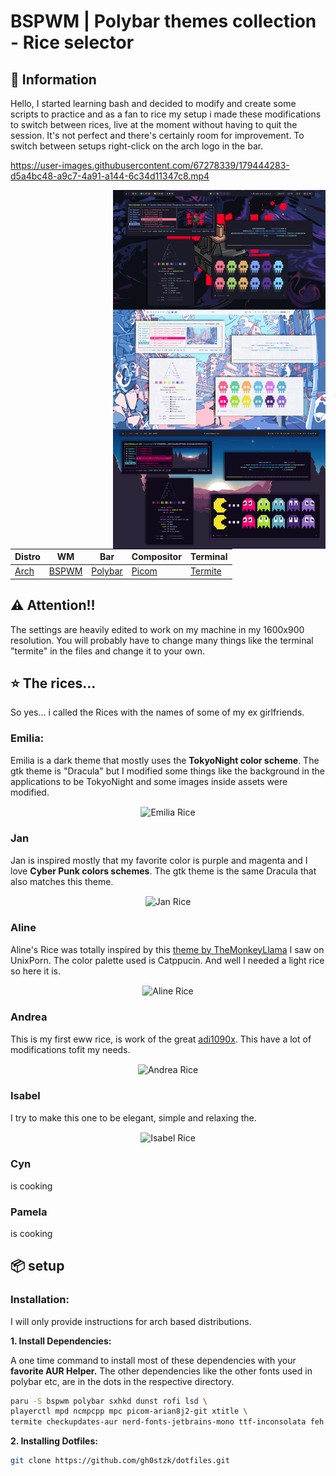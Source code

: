 # BSPWM | Polybar themes collection - Rice selector

## 🌿 Information
Hello, I started learning bash and decided to modify and create some scripts to practice and as a fan to rice my setup i made these modifications to switch between rices, live at the moment without having to quit the session. It's not perfect and there's certainly room for improvement. To switch between setups right-click on the arch logo in the bar.

https://user-images.githubusercontent.com/67278339/179444283-d5a4bc48-a9c7-4a91-a144-6c34d11347c8.mp4

 <img src="18-Jul-2022.png" alt="Rice Showcase" align="right" width="340px">
 
|Distro|WM|Bar|Compositor|Terminal|
|------|------|------|------|------|
|[Arch](https://archlinux.org/)|[BSPWM](https://github.com/baskerville/bspwm)|[Polybar](https://github.com/polybar/polybar)|[Picom](https://github.com/Arian8j2/picom)|[Termite](https://aur.archlinux.org/termite.git)|

## ⚠️ Attention!!
The settings are heavily edited to work on my machine in my 1600x900 resolution. You will probably have to change many things like the terminal "termite" in the files and change it to your own.

## ⭐ The rices...
So yes... i called the Rices with the names of some of my ex girlfriends. 

### Emilia:
Emilia is a dark theme that mostly uses the **TokyoNight color scheme**. The gtk theme is "Dracula" but I modified some things like the background in the applications to be TokyoNight and some images inside assets were modified.

<p align="center">
<img src="assets/2022-07-04-154325.png" alt="Emilia Rice" align="center" width="300px">
</p>

### Jan
Jan is inspired mostly that my favorite color is purple and magenta and I love **Cyber Punk colors schemes**. The gtk theme is the same Dracula that also matches this theme.

<p align="center">
 <img src="assets/2022-07-18-004447.png" alt="Jan Rice" align="center" width="300px">
</p>

### Aline
Aline's Rice was totally inspired by this [theme by TheMonkeyLlama](https://www.reddit.com/r/unixporn/comments/vkcasz/i3gaps_i_prefer_light_mode/) I saw on UnixPorn. The color palette used is Catppucin. And well I needed a light rice so here it is.

<p align="center">
<img src="assets/2022-07-17-202602.png" alt="Aline Rice" align="center" width="300px">
</p>

### Andrea
This is my first eww rice, is work of the great [adi1090x](https://github.com/adi1090x/widgets). This have a lot of modifications tofit my needs.
<p align="center">
<img src="assets/2022-07-22-084911.png" alt="Andrea Rice" align="center" width="300px">
 </p>

### Isabel
I try to make this one to be elegant, simple and relaxing the.
<p align="center">
<img src="assets/2022-07-22-091552.png" alt="Isabel Rice" align="center" width="300px">
</p>

### Cyn
is cooking


### Pamela
is cooking

## 📦 setup

### Installation:
I will only provide instructions for arch based distributions.

<b>1. Install Dependencies: </b></summary> 

A one time command to install most of these dependencies with your **favorite AUR Helper.** The other dependencies like the other fonts used in polybar etc, are in the dots in the respective directory.

```sh
paru -S bspwm polybar sxhkd dunst rofi lsd \
playerctl mpd ncmpcpp mpc picom-arian8j2-git xtitle \
termite checkupdates-aur nerd-fonts-jetbrains-mono ttf-inconsolata feh betterlockscreen
```

<b>2. Installing Dotfiles:</b>
```sh
git clone https://github.com/gh0stzk/dotfiles.git
```
